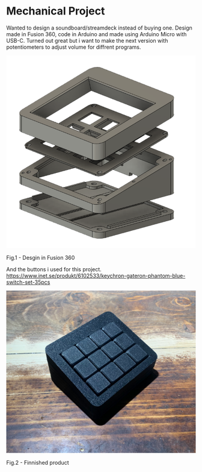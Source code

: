 # Mechanical Project


Wanted to design a soundboard/streamdeck instead of buying one. Design made in Fusion 360, code in Arduino and made using Arduino Micro with USB-C.
Turned out great but i want to make the next version with potentiometers to adjust volume for diffrent programs.

![alt text](https://github.com/onderest/Mechanical-keypad/blob/main/Fig1.png?raw=true)

Fig.1 - Desgin in Fusion 360

And the buttons i used for this project.
https://www.inet.se/produkt/6102533/keychron-gateron-phantom-blue-switch-set-35pcs

![alt text](https://github.com/onderest/Mechanical-keypad/blob/main/Fig2.png?raw=true)

Fig.2 - Finnished product


